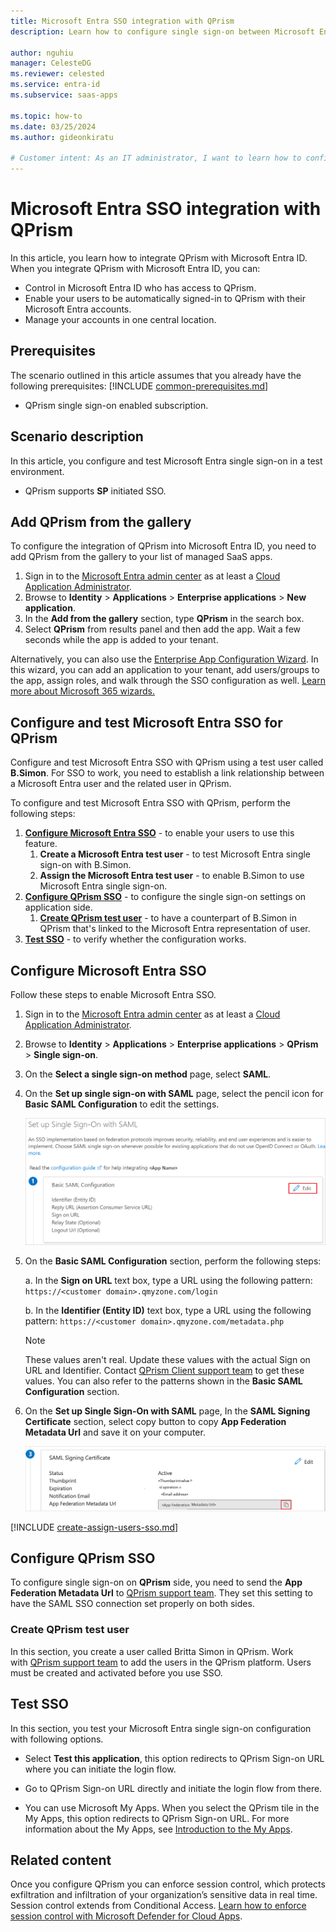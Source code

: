 ```yaml
---
title: Microsoft Entra SSO integration with QPrism
description: Learn how to configure single sign-on between Microsoft Entra ID and QPrism.

author: nguhiu
manager: CelesteDG
ms.reviewer: celested
ms.service: entra-id
ms.subservice: saas-apps

ms.topic: how-to
ms.date: 03/25/2024
ms.author: gideonkiratu

# Customer intent: As an IT administrator, I want to learn how to configure single sign-on between Microsoft Entra ID and QPrism so that I can control who has access to QPrism, enable automatic sign-in with Microsoft Entra accounts, and manage my accounts in one central location.
---
```

# Microsoft Entra SSO integration with QPrism

In this article,  you learn how to integrate QPrism with Microsoft Entra ID. When you integrate QPrism with Microsoft Entra ID, you can:

* Control in Microsoft Entra ID who has access to QPrism.
* Enable your users to be automatically signed-in to QPrism with their Microsoft Entra accounts.
* Manage your accounts in one central location.

## Prerequisites
The scenario outlined in this article assumes that you already have the following prerequisites:
[!INCLUDE [common-prerequisites.md](~/identity/saas-apps/includes/common-prerequisites.md)]
* QPrism single sign-on enabled subscription.

## Scenario description

In this article,  you configure and test Microsoft Entra single sign-on in a test environment.

* QPrism supports **SP** initiated SSO.

## Add QPrism from the gallery

To configure the integration of QPrism into Microsoft Entra ID, you need to add QPrism from the gallery to your list of managed SaaS apps.

1. Sign in to the [Microsoft Entra admin center](https://entra.microsoft.com) as at least a [Cloud Application Administrator](~/identity/role-based-access-control/permissions-reference.md#cloud-application-administrator).
1. Browse to **Identity** > **Applications** > **Enterprise applications** > **New application**.
1. In the **Add from the gallery** section, type **QPrism** in the search box.
1. Select **QPrism** from results panel and then add the app. Wait a few seconds while the app is added to your tenant.

 Alternatively, you can also use the [Enterprise App Configuration Wizard](https://portal.office.com/AdminPortal/home?Q=Docs#/azureadappintegration). In this wizard, you can add an application to your tenant, add users/groups to the app, assign roles, and walk through the SSO configuration as well. [Learn more about Microsoft 365 wizards.](/microsoft-365/admin/misc/azure-ad-setup-guides)

<a name='configure-and-test-azure-ad-sso-for-qprism'></a>

## Configure and test Microsoft Entra SSO for QPrism

Configure and test Microsoft Entra SSO with QPrism using a test user called **B.Simon**. For SSO to work, you need to establish a link relationship between a Microsoft Entra user and the related user in QPrism.

To configure and test Microsoft Entra SSO with QPrism, perform the following steps:

1. **[Configure Microsoft Entra SSO](#configure-azure-ad-sso)** - to enable your users to use this feature.
    1. **Create a Microsoft Entra test user** - to test Microsoft Entra single sign-on with B.Simon.
    2. **Assign the Microsoft Entra test user** - to enable B.Simon to use Microsoft Entra single sign-on.
2. **[Configure QPrism SSO](#configure-qprism-sso)** - to configure the single sign-on settings on application side.
    1. **[Create QPrism test user](#create-qprism-test-user)** - to have a counterpart of B.Simon in QPrism that's linked to the Microsoft Entra representation of user.
3. **[Test SSO](#test-sso)** - to verify whether the configuration works.

<a name='configure-azure-ad-sso'></a>

## Configure Microsoft Entra SSO

Follow these steps to enable Microsoft Entra SSO.

1. Sign in to the [Microsoft Entra admin center](https://entra.microsoft.com) as at least a [Cloud Application Administrator](~/identity/role-based-access-control/permissions-reference.md#cloud-application-administrator).
1. Browse to **Identity** > **Applications** > **Enterprise applications** > **QPrism** > **Single sign-on**.
1. On the **Select a single sign-on method** page, select **SAML**.
1. On the **Set up single sign-on with SAML** page, select the pencil icon for **Basic SAML Configuration** to edit the settings.

   ![Screenshot of Edit Basic SAML Configuration.](common/edit-urls.png)

1. On the **Basic SAML Configuration** section, perform the following steps:

	a. In the **Sign on URL** text box, type a URL using the following pattern:
    `https://<customer domain>.qmyzone.com/login`

    b. In the **Identifier (Entity ID)** text box, type a URL using the following pattern:
    `https://<customer domain>.qmyzone.com/metadata.php`

	> [!NOTE]
	> These values aren't real. Update these values with the actual Sign on URL and Identifier. Contact [QPrism Client support team](mailto:qsupport-ce@quatrro.com) to get these values. You can also refer to the patterns shown in the **Basic SAML Configuration** section.

1. On the **Set up Single Sign-On with SAML** page, In the **SAML Signing Certificate** section, select copy button to copy **App Federation Metadata Url** and save it on your computer.

	![Screenshot of The Certificate download link.](common/copy-metadataurl.png)

<a name='create-an-azure-ad-test-user'></a>

[!INCLUDE [create-assign-users-sso.md](~/identity/saas-apps/includes/create-assign-users-sso.md)]

## Configure QPrism SSO

To configure single sign-on on **QPrism** side, you need to send the **App Federation Metadata Url** to [QPrism support team](mailto:qsupport-ce@quatrro.com). They set this setting to have the SAML SSO connection set properly on both sides.

### Create QPrism test user

In this section, you create a user called Britta Simon in QPrism. Work with [QPrism support team](mailto:qsupport-ce@quatrro.com) to add the users in the QPrism platform. Users must be created and activated before you use SSO.

## Test SSO

In this section, you test your Microsoft Entra single sign-on configuration with following options. 

* Select **Test this application**, this option redirects to QPrism Sign-on URL where you can initiate the login flow. 

* Go to QPrism Sign-on URL directly and initiate the login flow from there.

* You can use Microsoft My Apps. When you select the QPrism tile in the My Apps, this option redirects to QPrism Sign-on URL. For more information about the My Apps, see [Introduction to the My Apps](https://support.microsoft.com/account-billing/sign-in-and-start-apps-from-the-my-apps-portal-2f3b1bae-0e5a-4a86-a33e-876fbd2a4510).

## Related content

Once you configure QPrism you can enforce session control, which protects exfiltration and infiltration of your organization’s sensitive data in real time. Session control extends from Conditional Access. [Learn how to enforce session control with Microsoft Defender for Cloud Apps](/cloud-app-security/proxy-deployment-aad).
